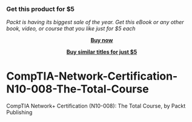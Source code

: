
### Get this product for $5

<i>Packt is having its biggest sale of the year. Get this eBook or any other book, video, or course that you like just for $5 each</i>


<b><p align='center'>[Buy now](https://packt.link/9781803249797)</p></b>


<b><p align='center'>[Buy similar titles for just $5](https://subscription.packtpub.com/search)</p></b>


# CompTIA-Network-Certification-N10-008-The-Total-Course
CompTIA Network+ Certification (N10-008): The Total Course, by Packt Publishing
